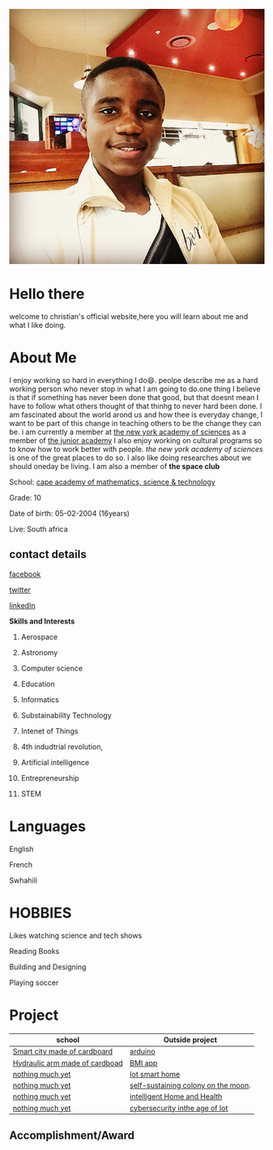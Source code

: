 ![chris](IMG_20200122_073910_193.jpg)
# Hello there
welcome to christian's official website,here you will learn about me and what I like doing.

# About Me

I enjoy working so hard in everything I do:smile:. peolpe describe me as a hard working person who never stop in what I am going to do.one thing I believe is that if something has never been done that good, but that doesnt mean I have to follow what others thought of that thinhg to never hard been done. I am fascinated about the world arond us and how thee is everyday change, I want to be part of this change in teaching others to be the change they can be.
i am currently a member at [the new york academy of sciences](https://www.nyas.org/) as a member of [the junior academy](https://joinlaunchpad.com/#/profile/9670)
I also enjoy working on cultural programs so to know how to work better with people. *the new york academy of sciences* is one of the great places to do so. I also like doing researches about we should oneday be living. I am also a member of **the space club**

School: [cape academy of mathematics, science & technology](https://www.camst.co.za/)

Grade: 10

Date of birth: 05-02-2004 (16years)

Live: South africa

contact details
-
[facebook](https://www.facebook.com/chris.rama.798)

[twitter](https://www.twitter.com/Chrisrama6?s=09)

[linkedIn](https://www.lInkedin.com/in/christian-ramazani-aa3887183)

**Skills and Interests**

1) Aerospace 

2) Astronomy

3) Computer science

4) Education

5) Informatics

6) Substainability Technology

7) Intenet of Things

8) 4th indudtrial revolution,

9) Artificial intelligence

10) Entrepreneurship

11) STEM

# Languages
English 

French

Swhahili

# HOBBIES

Likes watching science and tech shows

Reading Books

Building and Designing

Playing soccer

# Project 

|    school                                 |  Outside project                           |
| ----------------------------------------- |  ----------------------------------------- |
| [Smart city made of cardboard]()          |  [arduino]()                               |
| [Hydraulic arm made of cardboad]()        |  [BMI app]()                               |
| [nothing much yet]()                      |  [Iot smart home]()                        |
| [nothing much yet]()                      |  [self-sustaining colony on the moon]().   |
| [nothing much yet]()                      |  [intelligent Home and Health]()           |
| [nothing much yet]()                      |   [cybersecurity inthe age of Iot]()       |
        


Accomplishment/Award
-
